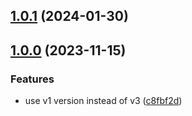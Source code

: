 ## [1.0.1](https://github.com/diplodoc-platform/docs-message-action/compare/v1.0.0...v1.0.1) (2024-01-30)

## [1.0.0](https://github.com/diplodoc-platform/docs-message-action/compare/c8fbf2d0c74ed5865e9c9a7492e2a00a442bc5bb...v1.0.0) (2023-11-15)


### Features

* use v1 version instead of v3 ([c8fbf2d](https://github.com/diplodoc-platform/docs-message-action/commit/c8fbf2d0c74ed5865e9c9a7492e2a00a442bc5bb))

